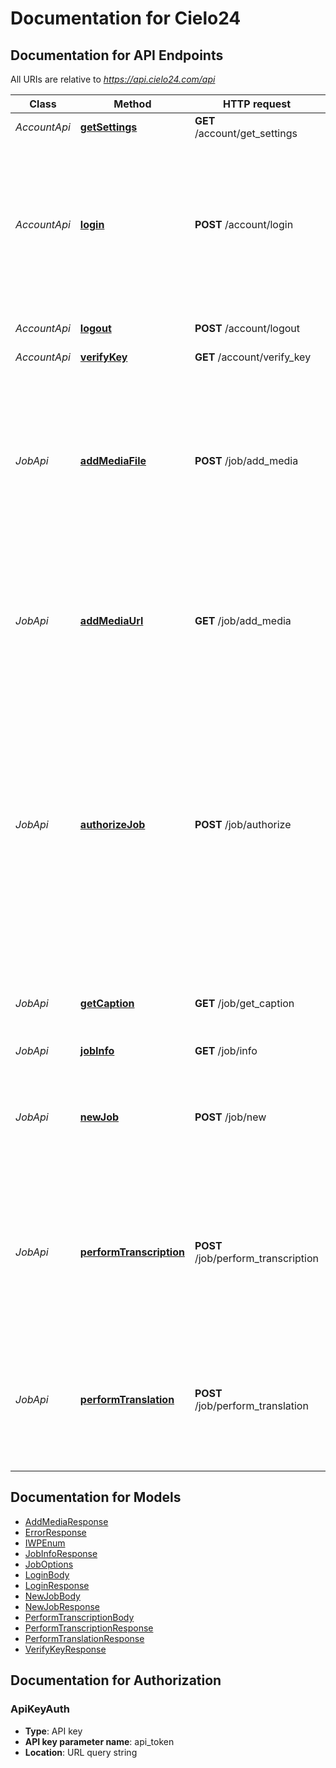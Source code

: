 # Documentation for Cielo24

<a name="documentation-for-api-endpoints"></a>
## Documentation for API Endpoints

All URIs are relative to *https://api.cielo24.com/api*

| Class | Method | HTTP request | Description |
|------------ | ------------- | ------------- | -------------|
| *AccountApi* | [**getSettings**](Apis/AccountApi.md#getsettings) | **GET** /account/get_settings | Get Account Settings |
*AccountApi* | [**login**](Apis/AccountApi.md#login) | **POST** /account/login | Login to the cielo24 API to obtain an API access token for use when calling other methods. Optional arguments may be passed either as HTTP headers or query string parameters. Required arguments must be passed as query string parameters. |
*AccountApi* | [**logout**](Apis/AccountApi.md#logout) | **POST** /account/logout | Logout of the current session, invalidating the API token. |
*AccountApi* | [**verifyKey**](Apis/AccountApi.md#verifykey) | **GET** /account/verify_key | Test Auth |
| *JobApi* | [**addMediaFile**](Apis/JobApi.md#addmediafile) | **POST** /job/add_media | Add a piece of media to an existing job using a local file. No content-type should be included in the HTTP header. The media should be uploaded as raw binary, no encoding (base64, hex, etc) is required. Chunk-transfer encoding is NOT supported. File size is limited to 10 gb |
*JobApi* | [**addMediaUrl**](Apis/JobApi.md#addmediaurl) | **GET** /job/add_media | Add a piece of media to an existing job using a public media url. A job may only have a single piece of media associated with it, attempting to add additional media will return an error code. |
*JobApi* | [**authorizeJob**](Apis/JobApi.md#authorizejob) | **POST** /job/authorize | Authorize an existing job. If your account has the \"customer authorization\" feature enabled (it is not enabled by default) jobs you create will be held in the \"Authorizing\" state until you call this method. Calling this method on a job that is not the \"Authorizing\" state has no effect and will return success. Please contact support@cielo24.com to enable the \"customer authorization\" feature. |
*JobApi* | [**getCaption**](Apis/JobApi.md#getcaption) | **GET** /job/get_caption | Get the caption file for a job. The job must have completed transcription before a caption can be downloaded. |
*JobApi* | [**jobInfo**](Apis/JobApi.md#jobinfo) | **GET** /job/info |  |
*JobApi* | [**newJob**](Apis/JobApi.md#newjob) | **POST** /job/new | Create a new job. A job is a container into which you can upload media and request that transcription be performed. Creating a job is prerequisite for virtually all other methods. |
*JobApi* | [**performTranscription**](Apis/JobApi.md#performtranscription) | **POST** /job/perform_transcription | Request that transcription be performed on the specified job. A callback URL, if specified, will be called when the transcription is complete. See [callback documentation](https://cielo24.readthedocs.io/en/latest/basics.html#callbacks-label) for details. |
*JobApi* | [**performTranslation**](Apis/JobApi.md#performtranslation) | **POST** /job/perform_translation | Request that orders a new Translation language for a video that has been previously Transcribed and/or Translated. The New Job ID and job target language will be returned upon completion. |


<a name="documentation-for-models"></a>
## Documentation for Models

 - [AddMediaResponse](./Models/AddMediaResponse.md)
 - [ErrorResponse](./Models/ErrorResponse.md)
 - [IWPEnum](./Models/IWPEnum.md)
 - [JobInfoResponse](./Models/JobInfoResponse.md)
 - [JobOptions](./Models/JobOptions.md)
 - [LoginBody](./Models/LoginBody.md)
 - [LoginResponse](./Models/LoginResponse.md)
 - [NewJobBody](./Models/NewJobBody.md)
 - [NewJobResponse](./Models/NewJobResponse.md)
 - [PerformTranscriptionBody](./Models/PerformTranscriptionBody.md)
 - [PerformTranscriptionResponse](./Models/PerformTranscriptionResponse.md)
 - [PerformTranslationResponse](./Models/PerformTranslationResponse.md)
 - [VerifyKeyResponse](./Models/VerifyKeyResponse.md)


<a name="documentation-for-authorization"></a>
## Documentation for Authorization

<a name="ApiKeyAuth"></a>
### ApiKeyAuth

- **Type**: API key
- **API key parameter name**: api_token
- **Location**: URL query string

